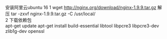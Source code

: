   安装阿里云ubuntu 16
  1 wget http://nginx.org/download/nginx-1.9.9.tar.gz  解压 tar -zxvf nginx-1.9.9.tar.gz -C /usr/local/   
  2 下载依赖包     
    apt-get update
    apt-get install build-essential libtool libpcre3 libpcre3-dev zlib1g-dev openssl
